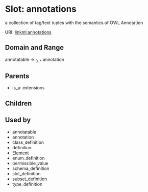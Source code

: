 
# Slot: annotations


a collection of tag/text tuples with the semantics of OWL Annotation

URI: [linkml:annotations](https://w3id.org/linkml/annotations)


## Domain and Range

annotatable ->  <sub>0..*</sub>
 annotation

## Parents

 *  is_a: extensions

## Children


## Used by

 * annotatable
 * annotation
 * class_definition
 * definition
 * [Element](Element.md)
 * enum_definition
 * permissible_value
 * schema_definition
 * slot_definition
 * subset_definition
 * type_definition
